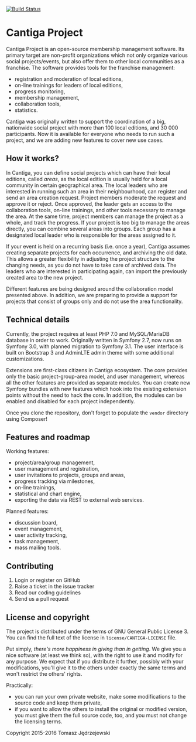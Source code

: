 [![Build Status](https://travis-ci.org/zyxist/cantiga.svg?branch=master)](https://travis-ci.org/zyxist/cantiga)

Cantiga Project
===============

Cantiga Project is an open-source membership management software. Its primary target are non-profit organizations which not only organize
various social projects/events, but also offer them to other local communities as a franchise. The software provides tools for the franchise management:

 * registration and moderation of local editions,
 * on-line trainings for leaders of local editions,
 * progress monitoring,
 * membership management,
 * collaboration tools,
 * statistics.

Cantiga was originally written to support the coordination of a big, nationwide social project with more than 100 local editions,
and 30 000 participants. Now it is available for everyone who needs to run such a project, and we are adding new features to cover
new use cases.

How it works?
-------------

In Cantiga, you can define social projects which can have their local editions, called *areas*, as the local edition is usually held
for a local community in certain geographical area. The local leaders who are interested in running such an area in their neighbourhood,
can register and send an area creation request. Project members moderate the request and approve it or reject. Once approved, the leader
gets an access to the collaboration tools, on-line trainings, and other tools necessary to manage the area. At the same time, project
members can manage the project as a whole, and track the progress. If your project is too big to manage the areas directly, you can
combine several areas into groups. Each group has a designated local leader who is responsible for the areas assigned to it.

If your event is held on a recurring basis (i.e. once a year), Cantiga assumes creating separate projects for each occurrence,
and archiving the old data. This allows a greater flexibility in adjusting the project structure to the changing needs, as you do not
have to take care of archived data. The leaders who are interested in participating again, can import the previously created area
to the new project.

Different features are being designed around the collaboration model presented above. In addition, we are preparing to provide
a support for projects that consist of groups only and do not use the area functionality.

Technical details
-----------------

Currently, the project requires at least PHP 7.0 and MySQL/MariaDB database in order to work. Originally written in Symfony 2.7, now
runs on Symfony 3.0, with planned migration to Symfony 3.1. The user interface is built on Bootstrap 3 and AdminLTE admin theme with
some additional customizations.

Extensions are first-class citizens in Cantiga ecosystem. The core provides only the basic project-group-area model, and user management,
whereas all the other features are provided as separate modules. You can create new Symfony bundles with new features which hook into
the existing extension points without the need to hack the core. In addition, the modules can be enabled and disabled for each project
independently.

Once you clone the repository, don't forget to populate the `vendor` directory using Composer!

Features and roadmap
--------------------

Working features:
 - project/area/group management,
 - user management and registration,
 - user invitations to projects, groups and areas,
 - progress tracking via milestones,
 - on-line trainings,
 - statistical and chart engine,
 - exporting the data via REST to external web services.

Planned features:
 - discussion board,
 - event management,
 - user activity tracking,
 - task management,
 - mass mailing tools.

Contributing
------------

1. Login or register on GitHub
2. Raise a ticket in the issue tracker
3. Read our coding guidelines
4. Send us a pull request

License and copyright
---------------------

The project is distributed under the terms of GNU General Public License 3. You can find the full text of the license
in `license/CANTIGA-LICENSE` file.

Put simply, *there's more happiness in giving than in getting*. We give you a nice software (at least we think so), with the right to use it
and modify for any purpose. We expect that if you distribute it further, possibly with your modifications, you'll give it
to the others under exactly the same terms and won't restrict the others' rights.

Practically:
 - you can run your own private website, make some modifications to the source code and keep them private,
 - if you want to allow the others to install the original or modified version, you must give them the full source code, too,
   and you must not change the licensing terms.

Copyright 2015-2016 Tomasz Jędrzejewski